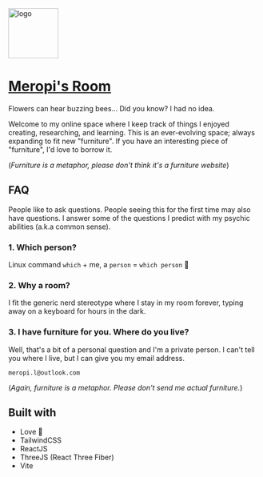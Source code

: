 
<img src="https://cdn-icons-png.flaticon.com/512/4139/4139493.png" height="100" alt="logo"/>

# [Meropi's Room](https://whichperson.com)
Flowers can hear buzzing bees... Did you know? I had no idea.    

Welcome to my online space where I keep track of things I enjoyed creating, researching, and learning. This is an ever-evolving space; always expanding to fit new "furniture". If you have an interesting piece of "furniture", I'd love to borrow it.

(*Furniture is a metaphor, please don't think it's a furniture website*)

## FAQ
People like to ask questions. People seeing this for the first time may also have questions. I answer some of the questions I predict with my psychic abilities (a.k.a common sense).

### 1. Which person?
Linux command `which` + me, a `person` = `which person` 🤯

### 2. Why a room?
I fit the generic nerd stereotype where I stay in my room forever, typing away on a keyboard for hours in the dark.

### 3. I have furniture for you. Where do you live?
Well, that's a bit of a personal question and I'm a private person. I can't tell you where I live, but I can give you my email address.

`meropi.l@outlook.com`

(*Again, furniture is a metaphor. Please don't send me actual furniture.*)
## Built with
* Love 💖
* TailwindCSS
* ReactJS
* ThreeJS (React Three Fiber)
* Vite